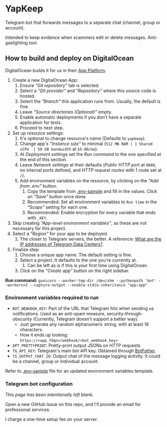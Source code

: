 # YapKeep
Telegram bot that forwards messages to a separate chat (channel, group or account).

Intended to keep evidence when scammers edit or delete messages. Anti-gaslighting tool.

## How to build and deploy on DigitalOcean
DigitalOcean builds it for us in their [App Platform](https://cloud.digitalocean.com/apps/).

1. Create a new DigitalOcean App:
   1. Ensure _"Git repository"_ tab is selected.
   2. Select a _"Git provider"_ and _"Repository"_ where this source code is hosted.
   3. Select the _"Branch"_ this application runs from. Usually, the default is fine.
   4. Leave _"Source directories (Optional)"_ empty.
   5. Enable automatic deployments if you don't have a separate application for tests.
   6. Proceed to next step.
2. Set up resource settings:
   1. It's optional to change resource's name (Defaults to `yapkeep`).
   2. Change app's _"Instance size"_ to minimal (`512 MB RAM | 1 Shared vCPU  | 50 GB bandwidth` at `$5.00/mo`).
   3. At _Deployment settings_ set the _Run command_ to the one specified at the end of this section.
   4. Leave _Network settings_ at their defaults (_Public HTTP port_ at `8080`, no internal ports defined, and _HTTP request routes_ with 1 route set at `/`).
   5. Add environment variables on the resource, by clicking on the _"Add from .env"_ button.
      1. Copy the template from [.env-sample](/.env-sample) and fill in the values. Click on _"Save"_ button once done.
      2. Recommended: Set all environment variables to `Run time` in the _"Scope"_ setting for each one.
      3. Recommended: Enable encryption for every variable that ends with `_KEY`.
3. Skip creating _"App-level environment variables"_, as these are not necessary for this project.
4. Select a _"Region"_ for your app to be deployed.
   1. The closer to Telegram servers, the better. A reference: [What are the IP addresses of Telegram Data Centers?](https://docs.pyrogram.org/faq/what-are-the-ip-addresses-of-telegram-data-centers).
5. Finalize step:
   1. Choose a unique app name. The default setting is fine.
   2. Select a project. It defaults to the one you're currently at.
      1. Can be left as is if this is your first time using DigitalOcean.
   3. Click on the _"Create app"_ button on the right sidebar.

**Run command:** `gunicorn --worker-tmp-dir /dev/shm --pythonpath 'bot' --workers=3 --capture-output --enable-stdio-inheritance "app:app"`

### Environment variables required to run
- `BOT_WEBHOOK_KEY`: Part of the URL that Telegram hits when sending us notifications. Used as an anti-spam measure, security-through-obscurity (Currently, Telegram doesn't support a better way).
  - Just generate any random alphanumeric string, with at least 16 characters.
  - How it ends up looking: `https://<app_fdqn>/webhook/<bot_webhook_key>`
- `OPT_PRETTYPRINT`: Pretty-print output JSONs on HTTP requests.
- `TG_API_KEY`: Telegram's main bot API key. Obtained through [BotFather](https://t.me/BotFather).
- `TG_OUTPUT_CHAT_ID`: Output chat of the message logging activity. It could be a channel, group or individual account.

Refer to [.env-sample](/.env-sample) file for an updated environment variables template.

### Telegram bot configuration

_This page has been intentionally left blank._

Open a new GitHub Issue on this repo, and I'll provide an email for professional services.

I charge a one-time setup fee on your server.
